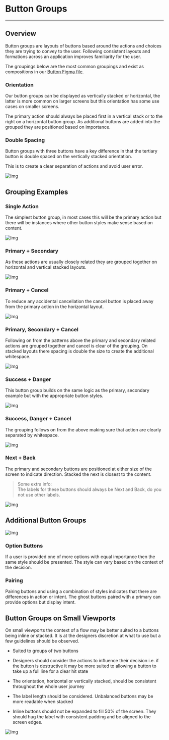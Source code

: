 
# Button Groups

---

## Overview

Button groups are layouts of buttons based around the actions and choices they are trying to convey to the user.  Following consistent layouts and formations across an application improves familiarity for the user.


The groupings below are the most common groupings and exist as compositions in our [Button Figma file](https://www.figma.com/file/n8ypdwaXsROdzQdsTEfDXD/Buttons?node-id=0%3A1).

### Orientation

Our button groups can be displayed as vertically stacked or horizontal, the latter is more common on larger screens but this orientation has some use cases on smaller screens.

The primary action should always be placed first in a vertical stack or to the right on a horizontal button group. As additional buttons are added into the grouped they are positioned based on importance.

### Double Spacing

Button groups with three buttons have a key difference in that the tertiary button is double spaced on the vertically stacked orientation.

This is to create a clear separation of actions and avoid user error.

![Img](https://studio-assets.supernova.io/design-systems/16150/ad75ee4f-39cb-4a86-ba47-c56140ce74b2.jpg?Expires=1980201600&Policy=eyJTdGF0ZW1lbnQiOlt7IlJlc291cmNlIjoiaHR0cHM6Ly9zdHVkaW8tYXNzZXRzLnN1cGVybm92YS5pby9kZXNpZ24tc3lzdGVtcy8xNjE1MC9hZDc1ZWU0Zi0zOWNiLTRhODYtYmE0Ny1jNTYxNDBjZTc0YjIuanBnIiwiQ29uZGl0aW9uIjp7IkRhdGVMZXNzVGhhbiI6eyJBV1M6RXBvY2hUaW1lIjoxOTgwMjAxNjAwfX19XX0_&Signature=YNLJhS1m5q0dJ~N9i54gQNdwJeKuZ-nVi0VBY6rUFOklWzv1FrX6kEmkxcq1PLwX35q9YjrSFjuKLOci21lPeUZU9a-BUqoQ-FQVxG1NQ8NZ-SesikhQWaz2Wrxn5J4yzy5ZcUxgYbzw6e~-TLaMJ564~XkeSfVTCxvcjBbMSR4Ye6UJInouSCPaDusDMg7lMEoKN7-XQ7mibvlgzZp4nW2ZME1Kk9qavK7QIB1E0Bbj~KAjU3YuhRFYagsvfM3zw3XKojSCHFzzqZE6AZ5D6fmmjLICa-fCl9QyJwYLb9vGyOqSGpnmNn5LyblpDh1XUQEfejgYIA6Ac0nvrvGfmQ__&Key-Pair-Id=APKAJGK34LCCAUR7N6LA)

## Grouping Examples

### Single Action

The simplest button group, in most cases this will be the primary action but there will be instances where other button styles make sense based on content.

![Img](https://studio-assets.supernova.io/design-systems/16150/6adaeb90-6764-4cd2-a540-e4692423e8fe.jpg?Expires=1980201600&Policy=eyJTdGF0ZW1lbnQiOlt7IlJlc291cmNlIjoiaHR0cHM6Ly9zdHVkaW8tYXNzZXRzLnN1cGVybm92YS5pby9kZXNpZ24tc3lzdGVtcy8xNjE1MC82YWRhZWI5MC02NzY0LTRjZDItYTU0MC1lNDY5MjQyM2U4ZmUuanBnIiwiQ29uZGl0aW9uIjp7IkRhdGVMZXNzVGhhbiI6eyJBV1M6RXBvY2hUaW1lIjoxOTgwMjAxNjAwfX19XX0_&Signature=A5lfTc~R-15rfL-9SdX4PsFpTsjYCSlZRs0QJKa6z3VUVjB7aD~A2qME7iXoy0lWMjtB7rXFFbNbWbedoFpNclx5mkpcdR7zghO30VA0x~PfqZEx16TGBWwbD4yoqfXgZxKQ-WDdAUVmDhS6RVGvzgiL7SDBJ0naH0dOx7eCk1IBUvgpeQp8FXPDuO1HE7AlwEssMdjPo~XL0fhMY9vCW12UTl8miQbyfP9DmJ1bFUQ2QD9wToDKlocbZEwQIEoLJVEoygEs5VIKZ5ITXKLk2p669OsqijFSLfXs3QCjkzI-aMkvHZAWQ-09Cfy0WG6WjRBx8aI4aCWFZ1qPo1c93g__&Key-Pair-Id=APKAJGK34LCCAUR7N6LA)

### Primary + Secondary

As these actions are usually closely related they are grouped together on horizontal and vertical stacked layouts.

![Img](https://studio-assets.supernova.io/design-systems/16150/a5c70f49-139e-4468-bb0f-72e567d26c3b.jpg?Expires=1980201600&Policy=eyJTdGF0ZW1lbnQiOlt7IlJlc291cmNlIjoiaHR0cHM6Ly9zdHVkaW8tYXNzZXRzLnN1cGVybm92YS5pby9kZXNpZ24tc3lzdGVtcy8xNjE1MC9hNWM3MGY0OS0xMzllLTQ0NjgtYmIwZi03MmU1NjdkMjZjM2IuanBnIiwiQ29uZGl0aW9uIjp7IkRhdGVMZXNzVGhhbiI6eyJBV1M6RXBvY2hUaW1lIjoxOTgwMjAxNjAwfX19XX0_&Signature=DvCf4uIniG8Y8H3T0Um588iiNKXGVyDnJqCtUbJoltH9-SP8vMG4ZvPL-i3QqBBqjaN-D048QAP8J3ThuBxv9iIDDohonDzy44GIgYauXzLK6NBOnWg2fooNM0Mewf2MdFBGAg5L2lWVpWqtJ8cVOeTOdRL42lg7PmcfPRS1XbKPzQwNreMklIXO37~2NDT~Ysw0DECob231hzhQdjLhXoX129sLr6K2jO4MYcjHRmA6YiyhOVAHONmLwMMFVb7m63WGdaUtQeGS8Qt3feR7lAawocH5FYQJE9WTfjlPUFiHsgLYGWgipvtmWXyQjAHWMucz-CP~SChpius2leI2Tw__&Key-Pair-Id=APKAJGK34LCCAUR7N6LA)

### Primary + Cancel

To reduce any accidental cancellation the cancel button is placed away from the primary action in the horizontal layout. 

![Img](https://studio-assets.supernova.io/design-systems/16150/6fbadbc8-f1b7-4c84-a65a-6db0f3560ae3.jpg?Expires=1980201600&Policy=eyJTdGF0ZW1lbnQiOlt7IlJlc291cmNlIjoiaHR0cHM6Ly9zdHVkaW8tYXNzZXRzLnN1cGVybm92YS5pby9kZXNpZ24tc3lzdGVtcy8xNjE1MC82ZmJhZGJjOC1mMWI3LTRjODQtYTY1YS02ZGIwZjM1NjBhZTMuanBnIiwiQ29uZGl0aW9uIjp7IkRhdGVMZXNzVGhhbiI6eyJBV1M6RXBvY2hUaW1lIjoxOTgwMjAxNjAwfX19XX0_&Signature=b4yHXJFb3ppF25tLYRF7tXK0oNG0xVvAfYPiJGZoDDSivqeO1ca1fn-voiyMR2P1eiFMpeZiHc82ML-N~0zIwjmWhLWfbBLeWtw-jBSBwda0wXa99eyWUhsHW2jM5~uFMhueN3fg2FSiVcZYGh3yg~re2glmjMbwMd34Bpzjxtw0981Cgu6xPT3ohHOxgEy6mRZoOHY93wlOoCe-p-SGiovPAUCTkXJhu8-KRtnTQP5eKa9VJNd76ne5prY644flwc0wMqXbNPn2QcBlLj856r3xz1p9xoYX6lBQohlG-HY~vuWQyx9l3fyNxuu6BhOYHf2u8U5QI9GEHg1nl9ypSw__&Key-Pair-Id=APKAJGK34LCCAUR7N6LA)

### Primary, Secondary + Cancel

Following on from the patterns above the primary and secondary related actions are grouped together and cancel is clear of the grouping. On stacked layouts there spacing is double the size to create the additional whitespace.

![Img](https://studio-assets.supernova.io/design-systems/16150/6c6065a6-ef9a-4c73-8393-9630a06f5bc7.jpg?Expires=1980201600&Policy=eyJTdGF0ZW1lbnQiOlt7IlJlc291cmNlIjoiaHR0cHM6Ly9zdHVkaW8tYXNzZXRzLnN1cGVybm92YS5pby9kZXNpZ24tc3lzdGVtcy8xNjE1MC82YzYwNjVhNi1lZjlhLTRjNzMtODM5My05NjMwYTA2ZjViYzcuanBnIiwiQ29uZGl0aW9uIjp7IkRhdGVMZXNzVGhhbiI6eyJBV1M6RXBvY2hUaW1lIjoxOTgwMjAxNjAwfX19XX0_&Signature=G6Vvc8oh2zsEgDZlRM74rfgzuI09PI~jbyw-bsqJJ6IS0hO-Z0djJ82eONQl~fjEORfJ2VvdyrlqlWocQIupiI6uDYq8K7aSqP5V1G-uOpW5K00Iq7JuOiQuHzHfvZo~5mXqB4V6pGNwTDiqfuPIBMtEa5WLSGEY9G7hA7S~k3OQvpZ43lVKYtCHDRSDOxzuYt6QBQZuUNvQpjbQfk0GrPgZUxAjZlFo-X8Ow3mBcQPp8OtN78t66MO4GP8DYNm5uyK1EFCa-iQNqpwVabjE0NIbPwKuTdW3C5hEnVdaR3xvIcjWyNRA1EE9XLDqZOx2ZPmusHoWCjyiV-LNXqciQA__&Key-Pair-Id=APKAJGK34LCCAUR7N6LA)

### Success + Danger

This button group builds on the same logic as the primary, secondary example but with the appropriate button styles.

![Img](https://studio-assets.supernova.io/design-systems/16150/32927f89-3894-41af-918d-393aa6713767.jpg?Expires=1980201600&Policy=eyJTdGF0ZW1lbnQiOlt7IlJlc291cmNlIjoiaHR0cHM6Ly9zdHVkaW8tYXNzZXRzLnN1cGVybm92YS5pby9kZXNpZ24tc3lzdGVtcy8xNjE1MC8zMjkyN2Y4OS0zODk0LTQxYWYtOTE4ZC0zOTNhYTY3MTM3NjcuanBnIiwiQ29uZGl0aW9uIjp7IkRhdGVMZXNzVGhhbiI6eyJBV1M6RXBvY2hUaW1lIjoxOTgwMjAxNjAwfX19XX0_&Signature=Ao90SuAJmRp3hXeAjNludiHobNE-2yQkLk7EhBmkfnHMqAxKNZN5OKuRoqe6BiKkQYyFLKVHCUQA5iZnPWUqiPZzNBkIbZmtzcPc107fe8BCjYIRk-b6zxeLUu308CMGJDsZ5ehuMYjjHN36qGQJcyKMr-yT0FmEJXMXYu~yCD4gq7DY1VcLS2911W503YlicNOzyy1jcJ~rLcZBTCgAewQL~g5M6G~GOWrF0BvxjyeaYdqG4PempWIaJxmcTnV4fKSOfrQgeMKS0mnyBaF73ZnXrDJJfOGyEHgQ70ubRl4Gqaja445FKQ-RVdP2qdIpumfeqpdERTQBaiFlrrEBbA__&Key-Pair-Id=APKAJGK34LCCAUR7N6LA)

### Success, Danger + Cancel

The grouping follows on from the above making sure that action are clearly separated by whitespace.

![Img](https://studio-assets.supernova.io/design-systems/16150/60e32f03-343b-43cc-b083-73cfa1a7fab9.jpg?Expires=1980201600&Policy=eyJTdGF0ZW1lbnQiOlt7IlJlc291cmNlIjoiaHR0cHM6Ly9zdHVkaW8tYXNzZXRzLnN1cGVybm92YS5pby9kZXNpZ24tc3lzdGVtcy8xNjE1MC82MGUzMmYwMy0zNDNiLTQzY2MtYjA4My03M2NmYTFhN2ZhYjkuanBnIiwiQ29uZGl0aW9uIjp7IkRhdGVMZXNzVGhhbiI6eyJBV1M6RXBvY2hUaW1lIjoxOTgwMjAxNjAwfX19XX0_&Signature=YR5ve-ahvl-RMCrHbMuNwp-6m0CPPyqDMhVoYZqpyGhyMG5rl0tLiGiFQv3om2zXjFjU6TWpY6g~nwmNILYU~7YNiucGPIOABKaoEoFGTvOK2vkAOppNq7TGq5dyvCuXyfdwg2C5N~Of7VYJzGNUgbQUrGelgkGUPsePSyiEtaeVkM0uG9g3p9nky2PZOe3YHkp33BHthkQ3-hFW1ldWn2oiYOKQuois-JPuAFI4-U1Jnly69VqZsJxjuc6BuVZ5hAvAITs2lj6ci9Sex6cWybTKVHzsswenYy2croLY~f~DS98G7ufjRqaOHWf37Q--GCTzsW8N8S6qBIgmRfyY1w__&Key-Pair-Id=APKAJGK34LCCAUR7N6LA)

### Next + Back

The primary and secondary buttons are positioned at either size of the screen to indicate direction. Stacked the next is closest to the content.

> Some extra info:  
> The labels for these buttons should always be Next and Back, do you not use other labels.

![Img](https://studio-assets.supernova.io/design-systems/16150/cf0c3870-0e00-48e8-88aa-1287487bcffb.jpg?Expires=1980201600&Policy=eyJTdGF0ZW1lbnQiOlt7IlJlc291cmNlIjoiaHR0cHM6Ly9zdHVkaW8tYXNzZXRzLnN1cGVybm92YS5pby9kZXNpZ24tc3lzdGVtcy8xNjE1MC9jZjBjMzg3MC0wZTAwLTQ4ZTgtODhhYS0xMjg3NDg3YmNmZmIuanBnIiwiQ29uZGl0aW9uIjp7IkRhdGVMZXNzVGhhbiI6eyJBV1M6RXBvY2hUaW1lIjoxOTgwMjAxNjAwfX19XX0_&Signature=JCbMvk45L-~K6hHitKQKOTXQAXxLYZqQQhuvXnhZSNtCxvaKGkyGgfhWpW86moWw2N-VlfFfRg3vMvcL5Qwo7~CC4mMNIybuUzxJDeuEW29Q60oqtrlZL7LZvFCtm1mQaLIqwuAh8USDFIkkgnj~guKTPOe8E9AiAgt7TWK7ZbUFPZ8BT~vpP36Sxg7QuTByXQH9phfaupLPB5GJA44ZreKAhZ7t97Uum~MRPCcxdRnip0362TFES2QqD3HsiHin~eupej0YpNAep0wtdIS7xnuyWvDxFHD3S39eaEAv4k1aF-W~zsRFh4xX2bGW1EgbAvXwDNuyT4CoxYmXeRVQqQ__&Key-Pair-Id=APKAJGK34LCCAUR7N6LA)

## Additional Button Groups

![Img](https://studio-assets.supernova.io/design-systems/16150/9e13886e-8628-468e-b6f9-5182303115f7.jpg?Expires=1980201600&Policy=eyJTdGF0ZW1lbnQiOlt7IlJlc291cmNlIjoiaHR0cHM6Ly9zdHVkaW8tYXNzZXRzLnN1cGVybm92YS5pby9kZXNpZ24tc3lzdGVtcy8xNjE1MC85ZTEzODg2ZS04NjI4LTQ2OGUtYjZmOS01MTgyMzAzMTE1ZjcuanBnIiwiQ29uZGl0aW9uIjp7IkRhdGVMZXNzVGhhbiI6eyJBV1M6RXBvY2hUaW1lIjoxOTgwMjAxNjAwfX19XX0_&Signature=GqXaunyCE6~3m3nNwa76zFBRa46UNGJRXZrsp9knm3gMh-z-KyUJbDLJZiqhSl7YEr7FeRtbQYwSaCH9-MBET-9TYAZuTnfvW20f6i-DwHbAPuzhk~PC~bPIcE1Uz4REetin6zSbfKP6Ai1nP~n6lJdBRnKp2aHBgvKdlSkfDNooadaUN8aI4owtju9FJKy0NAQ7Qxj9CEMVYADccWB0H87jnJDU3glRu5DO92P6wrU9o0I7anNeJ1eCfAIQ2NZ8r0U-tRikqN3gyFrEEaSk-mbiy4rmxvnWGf8NV9WL-MgsahfSWiu0X16d8unJBhmQLubPfAXk6nbn-4Ye7vzsGg__&Key-Pair-Id=APKAJGK34LCCAUR7N6LA)

### Option Buttons

If a user is provided one of more options with equal importance then the same style should be presented. The style can vary based on the context of the decision.

### Pairing

Pairing buttons and using a combination of styles indicates that there are differences in action or intent. The ghost buttons paired with a primary can provide options but display intent.

## Button Groups on Small Viewports

On small viewports the context of a flow may be better suited to a buttons being inline or stacked. It is at the designers discretion at what to use but a few guidelines should be observed.

- Suited to groups of two buttons

- Designers should consider the actions to influence their decision i.e. if the button is destructive it may be more suited to allowing a button to take up a full line for a clear hit state

- The orientation, horizontal or vertically stacked, should be consistent throughout the whole user journey

- The label length should be considered. Unbalanced buttons may be more readable when stacked

- Inline buttons should not be expanded to fill 50% of the screen. They should hug the label with consistent padding and be aligned to the screen edges.

![Img](https://studio-assets.supernova.io/design-systems/16150/743c3b79-e74d-454a-98a4-6424c9580091.jpg?Expires=1980201600&Policy=eyJTdGF0ZW1lbnQiOlt7IlJlc291cmNlIjoiaHR0cHM6Ly9zdHVkaW8tYXNzZXRzLnN1cGVybm92YS5pby9kZXNpZ24tc3lzdGVtcy8xNjE1MC83NDNjM2I3OS1lNzRkLTQ1NGEtOThhNC02NDI0Yzk1ODAwOTEuanBnIiwiQ29uZGl0aW9uIjp7IkRhdGVMZXNzVGhhbiI6eyJBV1M6RXBvY2hUaW1lIjoxOTgwMjAxNjAwfX19XX0_&Signature=jZv5qubZPq~T1~EV-fqb8p-fjxodU2IjhxFxKzaYiNA3zIp1Zgoq~LhAGRqfDoevBETL4w3wCVx3I7ptiAWkpPJr94XwUbfMllykeLGwkpt5RwDWVCfarzmvfToMCjW9nxtjAVZhg8V8y3qWBXQpWYom5mWVq7ZPjCyMBbcx9k83FsS7~TRXBq1NolA6RAdrJ0GB6jijwJX~z15WBFqfZ2Ad1go9HxKmAR2CosBTU16HgUrefrsSYTepkyllClo0TvYhR4nHVbU84nTYDPwmYpxiNGIQNEPJpAC3alg5OZQtXbO~CqXgQpI~jS8T8u2ot~11gMBwXfm~tLKqGM4Ikg__&Key-Pair-Id=APKAJGK34LCCAUR7N6LA)